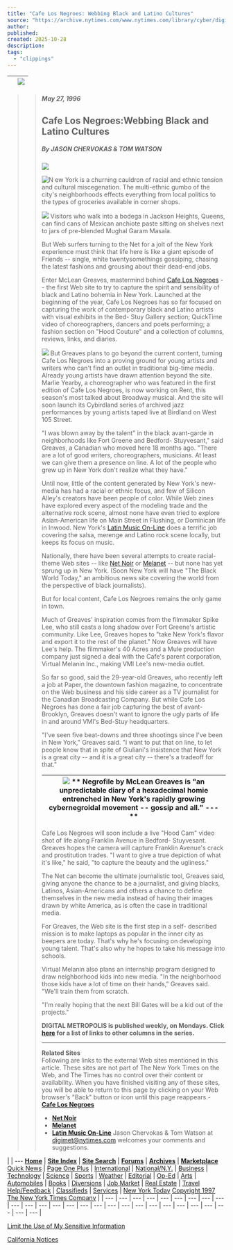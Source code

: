 ```yaml
---
title: "Cafe Los Negroes: Webbing Black and Latino Cultures"
source: "https://archive.nytimes.com/www.nytimes.com/library/cyber/digimet/0527digimet.html"
author:
published:
created: 2025-10-28
description:
tags:
  - "clippings"
---
```

|     | ![](https://static01.nyt.com/images/1bancyber.gif) |
| --- | -------------------------------------------------- |

> > ##### May 27, 1996
> > 
> > ## Cafe Los Negroes:Webbing Black and Latino Cultures
> > 
> > ##### By JASON CHERVOKAS & TOM WATSON
> > 
> > ![](https://static01.nyt.com/images/cyberex.gif)  
> > 
> > ![N](https://static01.nyt.com/images/n.gif) ew York is a churning cauldron of racial and ethnic tension and cultural miscegenation. The multi-ethnic gumbo of the city's neighborhoods effects everything from local politics to the types of groceries available in corner shops.
> > 
> > ![](https://static01.nyt.com/library/cyber/digimet/0527digimet-flag.gif) Visitors who walk into a bodega in Jackson Heights, Queens, can find cans of Mexican anchiote paste sitting on shelves next to jars of pre-blended Mughal Garam Masala.
> > 
> > But Web surfers turning to the Net for a jolt of the New York experience must think that life here is like a giant episode of Friends -- single, white twentysomethings gossiping, chasing the latest fashions and grousing about their dead-end jobs.
> > 
> > Enter McLean Greaves, mastermind behind [Cafe Los Negroes](https://www.nytimes.com/library/cyber/digimet/0527digimet.html#1) -- the first Web site to try to capture the spirit and sensibility of black and Latino bohemia in New York. Launched at the beginning of the year, Cafe Los Negroes has so far focused on capturing the work of contemporary black and Latino artists with visual exhibits in the Bed- Stuy Gallery section; QuickTime video of choreographers, dancers and poets performing; a fashion section on "Hood Couture" and a collection of columns, reviews, links, and diaries.
> > 
> > ![](https://static01.nyt.com/library/cyber/digimet/0527digimet-negroes.gif) But Greaves plans to go beyond the current content, turning Cafe Los Negroes into a proving ground for young artists and writers who can't find an outlet in traditional big-time media. Already young artists have drawn attention beyond the site. Marlie Yearby, a choreographer who was featured in the first edition of Cafe Los Negroes, is now working on Rent, this season's most talked about Broadway musical. And the site will soon launch its Cybirdland series of archived jazz performances by young artists taped live at Birdland on West 105 Street.
> > 
> > "I was blown away by the talent" in the black avant-garde in neighborhoods like Fort Greene and Bedford- Stuyvesant," said Greaves, a Canadian who moved here 18 months ago. "There are a lot of good writers, choreographers, musicians. At least we can give them a presence on line. A lot of the people who grew up in New York don't realize what they have."
> > 
> > Until now, little of the content generated by New York's new-media has had a racial or ethnic focus, and few of Silicon Alley's creators have been people of color. While Web zines have explored every aspect of the modeling trade and the alternative rock scene, almost none have even tried to explore Asian-American life on Main Street in Flushing, or Dominican life in Inwood. New York's [Latin Music On-Line](https://www.nytimes.com/library/cyber/digimet/0527digimet.html#1) does a terrific job covering the salsa, merenge and Latino rock scene locally, but keeps its focus on music.
> > 
> > Nationally, there have been several attempts to create racial-theme Web sites -- like [Net Noir](https://www.nytimes.com/library/cyber/digimet/0527digimet.html#1) or [Melanet](https://www.nytimes.com/library/cyber/digimet/0527digimet.html#1) -- but none has yet sprung up in New York. (Soon New York will have "The Black World Today," an ambitious news site covering the world from the perspective of black journalists).
> > 
> > But for local content, Cafe Los Negroes remains the only game in town.
> > 
> > Much of Greaves' inspiration comes from the filmmaker Spike Lee, who still casts a long shadow over Fort Greene's artistic community. Like Lee, Greaves hopes to "take New York's flavor and export it to the rest of the planet." Now Greaves will have Lee's help. The filmmaker's 40 Acres and a Mule production company just signed a deal with the Cafe's parent corporation, Virtual Melanin Inc., making VMI Lee's new-media outlet.
> > 
> > So far so good, said the 29-year-old Greaves, who recently left a job at Paper, the downtown fashion magazine, to concentrate on the Web business and his side career as a TV journalist for the Canadian Broadcasting Company. But while Cafe Los Negroes has done a fair job capturing the best of avant-Brooklyn, Greaves doesn't want to ignore the ugly parts of life in and around VMI's Bed-Stuy headquarters.
> > 
> > "I've seen five beat-downs and three shootings since I've been in New York," Greaves said. "I want to put that on line, to let people know that in spite of Giuliani's insistence that New York is a great city -- and it is a great city -- there's a tradeoff for that."
> > 
> > | ![](https://static01.nyt.com/library/cyber/digimet/0527digimet-diary.gif)   **  Negrofile by McLean Greaves is "an unpredictable diary of a   hexadecimal homie entrenched in New York's rapidly growing   cybernegroidal movement -- gossip and all."    ---    ** |
> > | --- |
> > 
> > Cafe Los Negroes will soon include a live "Hood Cam" video shot of life along Franklin Avenue in Bedford- Stuyvesant. Greaves hopes the camera will capture Franklin Avenue's crack and prostitution trades. "I want to give a true depiction of what it's like," he said, "to capture the beauty and the ugliness."
> > 
> > The Net can become the ultimate journalistic tool, Greaves said, giving anyone the chance to be a journalist, and giving blacks, Latinos, Asian-Americans and others a chance to define themselves in the new media instead of having their images drawn by white America, as is often the case in traditional media.
> > 
> > For Greaves, the Web site is the first step in a self- described mission is to make laptops as popular in the inner city as beepers are today. That's why he's focusing on developing young talent. That's also why he hopes to take his message into schools.
> > 
> > Virtual Melanin also plans an internship program designed to draw neighborhood kids into new media. "In the neighborhood those kids have a lot of time on their hands," Greaves said. "We'll train them from scratch.
> > 
> > "I'm really hoping that the next Bill Gates will be a kid out of the projects."
> > 
> >   
> > **DIGITAL METROPOLIS is published weekly, on Mondays. Click **[here](https://www.nytimes.com/library/cyber/digimet/indexdigimet.html)** for a list of links to other columns in the series.**
> > 
> > ---
> > 
> > **Related Sites**  
> > Following are links to the external Web sites mentioned in this article. These sites are not part of The New York Times on the Web, and The Times has no control over their content or availability. When you have finished visiting any of these sites, you will be able to return to this page by clicking on your Web browser's "Back" button or icon until this page reappears.- **[Cafe Los Negroes](http://www.losnegroes.com/)**
> > - **[Net Noir](http://www.netnoir.com/)**
> > - **[Melanet](http://www.melanet.com/)**
> > - **[Latin Music On-Line](http://www.lamusica.com/welcome.html)**
> > 	Jason Chervokas & Tom Watson at [digimet@nytimes.com](https://archive.nytimes.com/www.nytimes.com/library/cyber/digimet/) welcomes your comments and suggestions.

  

|  | ---  [**Home**](https://www.nytimes.com/) \| [**Site Index**](https://www.nytimes.com/info/contents/siteindex.html) \| [**Site Search**](https://www.nytimes.com/search/daily/) \| [**Forums**](https://www.nytimes.com/comment/) \| [**Archives**](https://www.nytimes.com/archives/) \| [**Marketplace**](https://www.nytimes.com/marketplace/)  [Quick News](https://www.nytimes.com/yr/mo/day/late/) \| [Page One Plus](https://www.nytimes.com/yr/mo/day/front/) \| [International](https://www.nytimes.com/yr/mo/day/world/) \| [National/N.Y.](https://www.nytimes.com/yr/mo/day/national/) \| [Business](https://www.nytimes.com/yr/mo/day/business/) \| [Technology](https://www.nytimes.com/yr/mo/day/tech/) \| [Science](https://www.nytimes.com/yr/mo/day/science/) \| [Sports](https://www.nytimes.com/yr/mo/day/sports/) \| [Weather](https://www.nytimes.com/weather/) \| [Editorial](https://www.nytimes.com/yr/mo/day/editorial/) \| [Op-Ed](https://www.nytimes.com/yr/mo/day/oped/) \| [Arts](https://www.nytimes.com/yr/mo/day/artleisure/) \| [Automobiles](https://www.nytimes.com/yr/mo/day/auto/) \| [Books](https://www.nytimes.com/books/yr/mo/day/home/) \| [Diversions](https://www.nytimes.com/diversions/) \| [Job Market](https://www.nytimes.com/yr/mo/day/jobmarket/) \| [Real Estate](https://www.nytimes.com/yr/mo/day/realestate/) \| [Travel](https://www.nytimes.com/yr/mo/day/travel/)  [Help/Feedback](https://www.nytimes.com/subscribe/help/) \| [Classifieds](https://www.nytimes.com/classified/) \| [Services](https://www.nytimes.com/info/contents/services.html) \| [New York Today](http://www.nytoday.com/)  [Copyright 1997 The New York Times Company](https://www.nytimes.com/info/help/copyright.html) |
| --- | --- | --- | --- | --- | --- | --- | --- | --- | --- | --- | --- | --- | --- | --- | --- | --- | --- | --- | --- | --- | --- | --- | --- | --- | --- | --- |

[Limit the Use of My Sensitive Information](https://www.nytimes.com/data-subject-request)

[California Notices](https://www.nytimes.com/privacy/privacy-policy#california-notice)